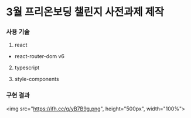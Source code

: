 # 3월 프리온보딩 챌린지 사전과제 제작

### 사용 기술

1. react

- react-router-dom v6

2. typescript

3. style-components

### 구현 결과

<img src="https://ifh.cc/g/yB7B9g.png", height="500px", width="100%">
